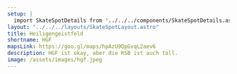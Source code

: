 ```yaml
---
setup: |
  import SkateSpotDetails from '../../../components/SkateSpotDetails.astro'
layout: "../../../layouts/SkateSpotLayout.astro"
title: Heiligengeistfeld
shortname: HGF
mapsLink: https://goo.gl/maps/hpAzU9QpGvqL2aev6
description: HGF ist okay, aber die RSB ist auch toll.
image: /assets/images/hgf.jpeg
---
```


<SkateSpotDetails title={frontmatter.title} shortname={frontmatter.shortname} mapsLink={frontmatter.mapsLink} description={frontmatter.description} image={frontmatter.image} />
